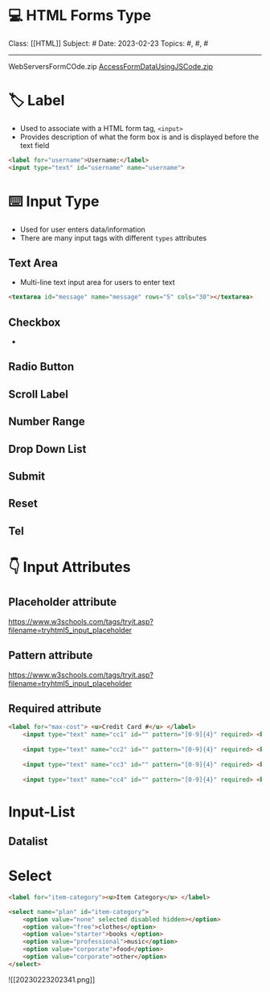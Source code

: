 # 💻 HTML Forms Type
Class: [[HTML]]
Subject: #
Date: 2023-02-23
Topics: #, #, # 

---


WebServersFormCOde.zip
[AccessFormDataUsingJSCode.zip](https://www.cs.umd.edu/class/spring2023/cmsc335/prot/lectures/Week09/AccessFormDataUsingJSCode.zip)


# 🏷️ Label
- Used to associate with a HTML form tag, `<input>`
- Provides description of what the form box is and is displayed before the text field
```html
<label for="username">Username:</label>
<input type="text" id="username" name="username">
```


# ⌨️ Input Type
- Used for user enters data/information
- There are many input tags with different `types` attributes

## Text Area
- Multi-line text input area for users to enter text
```html
<textarea id="message" name="message" rows="5" cols="30"></textarea>
```

## Checkbox 
- 

## Radio Button

## Scroll Label



## Number Range


## Drop Down List



## Submit


## Reset

## Tel

# 👇 Input Attributes
## Placeholder attribute
https://www.w3schools.com/tags/tryit.asp?filename=tryhtml5_input_placeholder

## Pattern attribute
https://www.w3schools.com/tags/tryit.asp?filename=tryhtml5_input_placeholder

## Required attribute
```html
<label for="max-cost"> <u>Credit Card #</u> </label>
	<input type="text" name="cc1" id="" pattern="[0-9]{4}" required> <br> <br>
	
	<input type="text" name="cc2" id="" pattern="[0-9]{4}" required> <br> <br>
	
	<input type="text" name="cc3" id="" pattern="[0-9]{4}" required> <br> <br>
	
	<input type="text" name="cc4" id="" pattern="[0-9]{4}" required> <br> <br>
```


# Input-List
## Datalist


# Select
```html
<label for="item-category"><u>Item Category</u> </label>

<select name="plan" id="item-category">
	<option value="none" selected disabled hidden></option>
	<option value="free">clothes</option>
	<option value="starter">books </option>
	<option value="professional">music</option>
	<option value="corporate">food</option>
	<option value="corporate">other</option>
</select>
```

![[20230223202341.png]]
